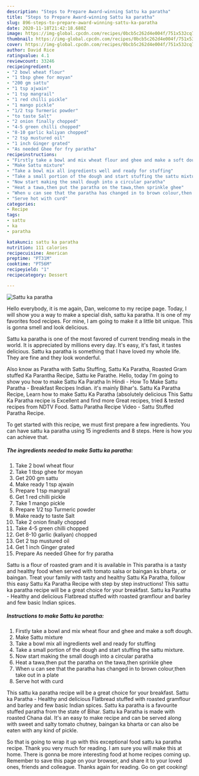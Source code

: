 ```yaml
---
description: "Steps to Prepare Award-winning Sattu ka paratha"
title: "Steps to Prepare Award-winning Sattu ka paratha"
slug: 896-steps-to-prepare-award-winning-sattu-ka-paratha
date: 2020-11-18T21:42:18.680Z
image: https://img-global.cpcdn.com/recipes/0bcb5c262d4e004f/751x532cq70/sattu-ka-paratha-recipe-main-photo.jpg
thumbnail: https://img-global.cpcdn.com/recipes/0bcb5c262d4e004f/751x532cq70/sattu-ka-paratha-recipe-main-photo.jpg
cover: https://img-global.cpcdn.com/recipes/0bcb5c262d4e004f/751x532cq70/sattu-ka-paratha-recipe-main-photo.jpg
author: David Rice
ratingvalue: 4.1
reviewcount: 33246
recipeingredient:
- "2 bowl wheat flour"
- "1 tbsp ghee for moyan"
- "200 gm sattu"
- "1 tsp ajwain"
- "1 tsp mangrail"
- "1 red chilli pickle"
- "1 mango pickle"
- "1/2 tsp Turmeric powder"
- "to taste Salt"
- "2 onion finally chopped"
- "4-5 green chilli chopped"
- "8-10 garlic kaliyan chopped"
- "2 tsp mustured oil"
- "1 inch Ginger grated"
- "As needed Ghee for fry paratha"
recipeinstructions:
- "Firstly take a bowl and mix wheat flour and ghee and make a soft dough."
- "Make Sattu mixture"
- "Take a bowl mix all ingredients well and ready for stuffing"
- "Take a small portion of the dough and start stuffing the sattu mixture."
- "Now start making the small dough into a circular paratha"
- "Heat a tawa,then put the paratha on the tawa,then sprinkle ghee"
- "When u can see that the paratha has changed in to brown colour,then take out in a plate"
- "Serve hot with curd"
categories:
- Recipe
tags:
- sattu
- ka
- paratha

katakunci: sattu ka paratha 
nutrition: 111 calories
recipecuisine: American
preptime: "PT31M"
cooktime: "PT56M"
recipeyield: "1"
recipecategory: Dessert

---
```



![Sattu ka paratha](https://img-global.cpcdn.com/recipes/0bcb5c262d4e004f/751x532cq70/sattu-ka-paratha-recipe-main-photo.jpg)

Hello everybody, it is me again, Dan, welcome to my recipe page. Today, I will show you a way to make a special dish, sattu ka paratha. It is one of my favorites food recipes. For mine, I am going to make it a little bit unique. This is gonna smell and look delicious.

Sattu ka paratha is one of the most favored of current trending meals in the world. It is appreciated by millions every day. It's easy, it's fast, it tastes delicious. Sattu ka paratha is something that I have loved my whole life. They are fine and they look wonderful.

Also know as Paratha with Sattu Stuffing, Sattu Ka Paratha, Roasted Gram stuffed Ka Parantha Recipe, Sattu ke Parathe. Hello, today I&#39;m going to show you how to make Sattu Ka Paratha In Hindi - How To Make Sattu Paratha - Breakfast Recipes Indian. it&#39;s mainly Bihar&#39;s. Sattu Ka Paratha Recipe, Learn how to make Sattu Ka Paratha (absolutely delicious This Sattu Ka Paratha recipe is Excellent and find more Great recipes, tried &amp; tested recipes from NDTV Food. Sattu Paratha Recipe Video - Sattu Stuffed Paratha Recipe.


To get started with this recipe, we must first prepare a few ingredients. You can have sattu ka paratha using 15 ingredients and 8 steps. Here is how you can achieve that.

<!--inarticleads1-->

##### The ingredients needed to make Sattu ka paratha:

1. Take 2 bowl wheat flour
1. Take 1 tbsp ghee for moyan
1. Get 200 gm sattu
1. Make ready 1 tsp ajwain
1. Prepare 1 tsp mangrail
1. Get 1 red chilli pickle
1. Take 1 mango pickle
1. Prepare 1/2 tsp Turmeric powder
1. Make ready to taste Salt
1. Take 2 onion finally chopped
1. Take 4-5 green chilli chopped
1. Get 8-10 garlic (kaliyan) chopped
1. Get 2 tsp mustured oil
1. Get 1 inch Ginger grated
1. Prepare As needed Ghee for fry paratha


Sattu is a flour of roasted gram and it is available in This paratha is a tasty and healthy food when served with tomato salsa or baingan ks bharta , or baingan. Treat your family with tasty and healthy Sattu Ka Paratha, follow this easy Sattu Ka Paratha Recipe with step by step instructions! This sattu ka paratha recipe will be a great choice for your breakfast. Sattu ka Paratha - Healthy and delicious Flatbread stuffed with roasted gramflour and barley and few basic Indian spices. 

<!--inarticleads2-->

##### Instructions to make Sattu ka paratha:

1. Firstly take a bowl and mix wheat flour and ghee and make a soft dough.
1. Make Sattu mixture
1. Take a bowl mix all ingredients well and ready for stuffing
1. Take a small portion of the dough and start stuffing the sattu mixture.
1. Now start making the small dough into a circular paratha
1. Heat a tawa,then put the paratha on the tawa,then sprinkle ghee
1. When u can see that the paratha has changed in to brown colour,then take out in a plate
1. Serve hot with curd


This sattu ka paratha recipe will be a great choice for your breakfast. Sattu ka Paratha - Healthy and delicious Flatbread stuffed with roasted gramflour and barley and few basic Indian spices. Sattu ka paratha is a favourite stuffed paratha from the state of Bihar. Sattu ka Paratha is made with roasted Chana dal. It&#39;s an easy to make recipe and can be served along with sweet and salty tomato chutney, baingan ka bharta or can also be eaten with any kind of pickle. 

So that is going to wrap it up with this exceptional food sattu ka paratha recipe. Thank you very much for reading. I am sure you will make this at home. There is gonna be more interesting food at home recipes coming up. Remember to save this page on your browser, and share it to your loved ones, friends and colleague. Thanks again for reading. Go on get cooking!
